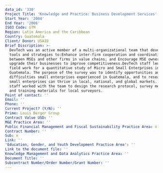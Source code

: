 ```yaml
---
data_id: '330'
Project Title: 'Knowledge and Practice: Business Development Services'
Start Year: '2004'
End Year: '2006'
ISO3 Code: GTM
Region: Latin America and the Caribbean
Country: Guatemala
Client/ Donor: USAID
Brief Discription: >-
  DevTech was an active member of a multi-organizational team that developed
  tools and strategies to:Enhance inter-firm cooperation and coordination
  between MSEs and other firms in value chains; and Encourage MSE owners to
  upgrade their businesses to improve competitiveness.DevTech staff led the
  field work for a quantitative study of Micro and Small Enterprises in
  Guatemala. The purpose of the survey was to identify opportunities and
  difficulties small enterprises experienced in Guatemala, and to research how
  small enterprises can thrive in local, national, and global markets. DevTech
  staff worked with the team to design the research protocol, survey methodology
  and training materials for local surveyors.
Point of contact: ''
Email: ''
Phone: ''
Current Project? (Y/N): ''
Prime: Louis Berger Group
Contract Value USD: ''
M&E Practice Area: ''
Public Financial Management and Fiscal Sustainability Practice Area: x
Contract Number: ''
Sub: x
Link: ''
'Education, Gender, and Youth Development Practice Area': ''
Link to the document file: ''
Knowledge Management and Data Analytics Practice Area: ''
Document Title: ''
Subcontract Number/Order Number/Grant Number: ''
---
```

